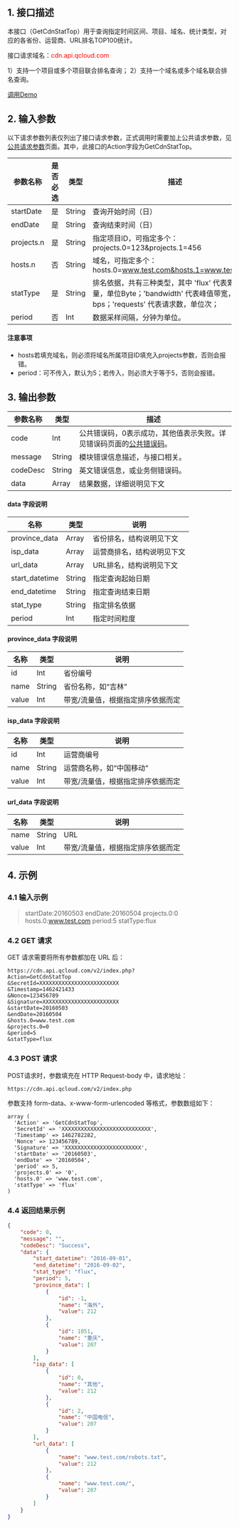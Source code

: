 ## 1. 接口描述

本接口（GetCdnStatTop）用于查询指定时间区间、项目、域名、统计类型，对应的各省份、运营商、URL排名TOP100统计。

接口请求域名：<font style="color:red">cdn.api.qcloud.com</font>

1）支持一个项目或多个项目联合排名查询；
2）支持一个域名或多个域名联合排名查询。

[调用Demo](https://www.qcloud.com/document/product/228/1734)

## 2. 输入参数
以下请求参数列表仅列出了接口请求参数，正式调用时需要加上公共请求参数，见[公共请求参数](https://www.qcloud.com/doc/api/231/4473)页面。其中，此接口的Action字段为GetCdnStatTop。

| 参数名称       | 是否必选 | 类型     | 描述                                       |
| ---------- | ---- | ------ | ---------------------------------------- |
| startDate  | 是    | String | 查询开始时间（日）                                |
| endDate    | 是    | String | 查询结束时间（日）                                |
| projects.n | 是    | String | 指定项目ID，可指定多个：projects.0=123&projects.1=456 |
| hosts.n    | 否    | String | 域名，可指定多个：hosts.0=www.test.com&hosts.1=www.test2.com |
| statType   | 是    | String | 排名依据，共有三种类型，其中 'flux' 代表累计流量，单位Byte；'bandwidth' 代表峰值带宽，单位bps；'requests' 代表请求数，单位次； |
| period     | 否    | Int    | 数据采样间隔，分钟为单位。                            |


#### 注意事项

- hosts若填充域名，则必须将域名所属项目ID填充入projects参数，否则会报错。
- period：可不传入，默认为5；若传入，则必须大于等于5，否则会报错。



## 3. 输出参数

| 参数名称     | 类型     | 描述                                       |
| -------- | ------ | ---------------------------------------- |
| code     | Int    | 公共错误码，0表示成功，其他值表示失败。详见错误码页面的[公共错误码](https://www.qcloud.com/doc/api/231/5078#1.-.E5.85.AC.E5.85.B1.E9.94.99.E8.AF.AF.E7.A0.81)。 |
| message  | String | 模块错误信息描述，与接口相关。                          |
| codeDesc | String | 英文错误信息，或业务侧错误码。                          |
| data     | Array  | 结果数据，详细说明见下文                             |

#### data 字段说明

| 名称             | 类型     | 说明            |
| -------------- | ------ | ------------- |
| province_data  | Array  | 省份排名，结构说明见下文  |
| isp_data       | Array  | 运营商排名，结构说明见下文 |
| url_data       | Array  | URL排名，结构说明见下文 |
| start_datetime | String | 指定查询起始日期      |
| end_datetime   | String | 指定查询结束日期      |
| stat_type      | String | 指定排名依据        |
| period         | Int    | 指定时间粒度        |

#### province_data 字段说明

| 名称    | 类型     | 说明                |
| ----- | ------ | ----------------- |
| id    | Int    | 省份编号              |
| name  | String | 省份名称，如“吉林”        |
| value | Int    | 带宽/流量值，根据指定排序依据而定 |

#### isp_data 字段说明

| 名称    | 类型     | 说明                |
| ----- | ------ | ----------------- |
| id    | Int    | 运营商编号             |
| name  | String | 运营商名称，如“中国移动”     |
| value | Int    | 带宽/流量值，根据指定排序依据而定 |

#### url_data 字段说明

| 名称    | 类型     | 说明                |
| ----- | ------ | ----------------- |
| name  | String | URL               |
| value | Int    | 带宽/流量值，根据指定排序依据而定 |



## 4. 示例

### 4.1 输入示例

> startDate:20160503
> endDate:20160504
> projects.0:0
> hosts.0:www.test.com
> period:5
> statType:flux



### 4.2 GET 请求

GET 请求需要将所有参数都加在 URL 后：

```
https://cdn.api.qcloud.com/v2/index.php?
Action=GetCdnStatTop
&SecretId=XXXXXXXXXXXXXXXXXXXXXXXXX
&Timestamp=1462421433
&Nonce=123456789
&Signature=XXXXXXXXXXXXXXXXXXXXXXXX
&startDate=20160503
&endDate=20160504
&hosts.0=www.test.com
&projects.0=0
&period=5
&statType=flux
```



### 4.3 POST 请求

POST请求时，参数填充在 HTTP Request-body 中，请求地址：

```
https://cdn.api.qcloud.com/v2/index.php
```

参数支持 form-data、x-www-form-urlencoded 等格式，参数数组如下：

```
array (
  'Action' => 'GetCdnStatTop',
  'SecretId' => 'XXXXXXXXXXXXXXXXXXXXXXXXXXXX',
  'Timestamp' => 1462782282,
  'Nonce' => 123456789,
  'Signature' => 'XXXXXXXXXXXXXXXXXXXXXXXX',
  'startDate' => '20160503',
  'endDate' => '20160504',
  'period' => 5,
  'projects.0' => '0',
  'hosts.0' => 'www.test.com',
  'statType' => 'flux'
)
```





### 4.4 返回结果示例

```json
{
    "code": 0,
    "message": "",
    "codeDesc": "Success",
    "data": {
        "start_datetime": "2016-09-01",
        "end_datetime": "2016-09-02",
        "stat_type": "flux",
        "period": 5,
        "province_data": [
            {
                "id": -1,
                "name": "海外",
                "value": 212
            },
            {
                "id": 1051,
                "name": "重庆",
                "value": 207
            }
        ],
        "isp_data": [
            {
                "id": 0,
                "name": "其他",
                "value": 212
            },
            {
                "id": 2,
                "name": "中国电信",
                "value": 207
            }
        ],
        "url_data": [
            {
                "name": "www.test.com/robots.txt",
                "value": 212
            },
            {
                "name": "www.test.com/",
                "value": 207
            }
        ]
    }
}
```

